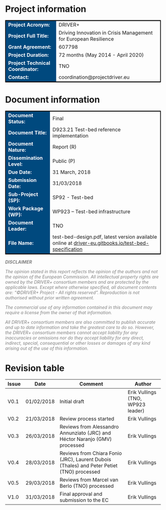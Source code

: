 # Project information

<table style="border: 2px solid black">
<tr><td style="font-weight: bold; color: white; background: #00497E">Project Acronym:</td><td>DRIVER+</td></tr>
<tr><td style="font-weight: bold; color: white; background: #00497E">Project Full Title:</td><td>Driving Innovation in Crisis Management for European Resilience</td></tr>
<tr><td style="font-weight: bold; color: white; background: #00497E">Grant Agreement:</td><td>607798</td></tr>
<tr><td style="font-weight: bold; color: white; background: #00497E">Project Duration:</td><td>72 months (May 2014 - April 2020)</td></tr>
<tr><td style="font-weight: bold; color: white; background: #00497E">Project Technical Coordinator:</td><td>TNO</td></tr>
<tr><td style="font-weight: bold; color: white; background: #00497E">Contact:</td><td>coordination@projectdriver.eu</td></tr>
</table>


# Document information

<table style="border: 2px solid black">
  <tr><td style="font-weight: bold; color: white; background: #00497E">Document Status:</td><td>Final</td></tr>
  <tr><td style="font-weight: bold; color: white; background: #00497E">Document Title:</td><td>D923.21 Test-bed reference implementation</td></tr>
  <tr><td style="font-weight: bold; color: white; background: #00497E">Document Nature:</td><td>Report (R)</td></tr>
  <tr><td style="font-weight: bold; color: white; background: #00497E">Dissemination Level:</td><td>Public (P)</td></tr>
  <tr><td style="font-weight: bold; color: white; background: #00497E">Due Date:</td><td>31 March, 2018 </td></tr>
  <tr><td style="font-weight: bold; color: white; background: #00497E">Submission Date:</td><td>31/03/2018</td></tr>
  <tr><td style="font-weight: bold; color: white; background: #00497E">Sub-Project (SP):</td><td>SP92 - Test-bed</td></tr>
  <tr><td style="font-weight: bold; color: white; background: #00497E">Work Package (WP):</td><td>WP923 – Test-bed infrastructure</td></tr>
  <tr><td style="font-weight: bold; color: white; background: #00497E">Document Leader:</td><td>TNO</td></tr>
  <tr><td style="font-weight: bold; color: white; background: #00497E">File Name:</td><td>test-bed-design.pdf, latest version available online at <a href="https://driver-eu.gitbooks.io/test-bed-specification" target="_blank">driver-eu.gitbooks.io/test-bed-specification</a></td></tr>
</table>

<div id="disclaimer" style="font-style: italic; color: grey;">
<strong>DISCLAIMER</strong>

<p>
The opinion stated in this report reflects the opinion of the authors and not the opinion of the European Commission.
All intellectual property rights are owned by the DRIVER+ consortium members and are protected by the applicable laws. Except where otherwise specified, all document contents are: “©DRIVER+ Project - All rights reserved”. Reproduction is not authorised without prior written agreement.
</p>
<p>
The commercial use of any information contained in this document may require a license from the owner of that information.
</p>
<p>
All DRIVER+ consortium members are also committed to publish accurate and up to date information and take the greatest care to do so. However, the DRIVER+ consortium members cannot accept liability for any inaccuracies or omissions nor do they accept liability for any direct, indirect, special, consequential or other losses or damages of any kind arising out of the use of this information.
</p>
</div>

# Revision table

| Issue | Date       | Comment                                 | Author                            |
|-------|------------|-----------------------------------------|-----------------------------------|
| V0.1  | 01/02/2018 | Initial draft                           | Erik Vullings (TNO, WP923 leader) |
| V0.2  | 21/03/2018 | Review process started                  | Erik Vullings |
| V0.3  | 26/03/2018 | Reviews from Alessandro Annunziato (JRC) and Héctor Naranjo (GMV) processed | Erik Vullings |
| V0.4  | 28/03/2018 | Reviews from Chiara Fonio (JRC), Laurent Dubois (Thales) and Peter Petiet (TNO) processed | Erik Vullings |
| V0.5  | 29/03/2018 | Reviews from Marcel van Berlo (TNO) processed | Erik Vullings |
| V1.0  | 31/03/2018 | Final approval and submission to the EC | Erik Vullings |
